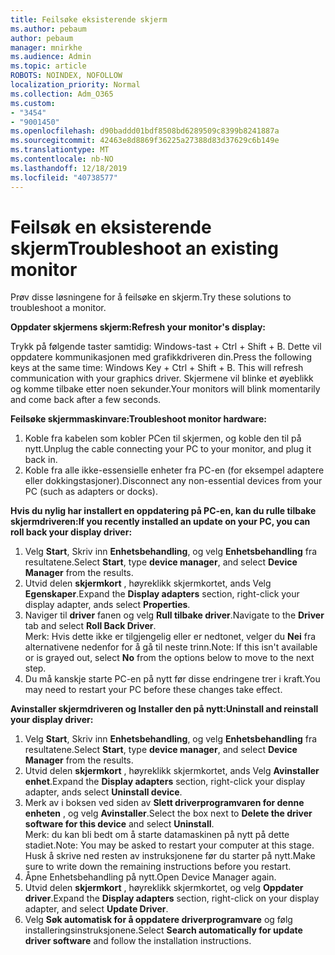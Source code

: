 ```yaml
---
title: Feilsøke eksisterende skjerm
ms.author: pebaum
author: pebaum
manager: mnirkhe
ms.audience: Admin
ms.topic: article
ROBOTS: NOINDEX, NOFOLLOW
localization_priority: Normal
ms.collection: Adm_O365
ms.custom:
- "3454"
- "9001450"
ms.openlocfilehash: d90baddd01bdf8508bd6289509c8399b8241887a
ms.sourcegitcommit: 42463e8d8869f36225a27388d83d37629c6b149e
ms.translationtype: MT
ms.contentlocale: nb-NO
ms.lasthandoff: 12/18/2019
ms.locfileid: "40738577"
---
```

# <a name="troubleshoot-an-existing-monitor"></a><span data-ttu-id="a153e-102">Feilsøk en eksisterende skjerm</span><span class="sxs-lookup"><span data-stu-id="a153e-102">Troubleshoot an existing monitor</span></span>

<span data-ttu-id="a153e-103">Prøv disse løsningene for å feilsøke en skjerm.</span><span class="sxs-lookup"><span data-stu-id="a153e-103">Try these solutions to troubleshoot a monitor.</span></span> 

<span data-ttu-id="a153e-104">**Oppdater skjermens skjerm:**</span><span class="sxs-lookup"><span data-stu-id="a153e-104">**Refresh your monitor's display:**</span></span>

<span data-ttu-id="a153e-105">Trykk på følgende taster samtidig: Windows-tast + Ctrl + Shift + B. Dette vil oppdatere kommunikasjonen med grafikkdriveren din.</span><span class="sxs-lookup"><span data-stu-id="a153e-105">Press the following keys at the same time: Windows Key  + Ctrl + Shift + B. This will refresh communication with your graphics driver.</span></span> <span data-ttu-id="a153e-106">Skjermene vil blinke et øyeblikk og komme tilbake etter noen sekunder.</span><span class="sxs-lookup"><span data-stu-id="a153e-106">Your monitors will blink momentarily and come back after a few seconds.</span></span>

<span data-ttu-id="a153e-107">**Feilsøke skjermmaskinvare:**</span><span class="sxs-lookup"><span data-stu-id="a153e-107">**Troubleshoot monitor hardware:**</span></span>

1. <span data-ttu-id="a153e-108">Koble fra kabelen som kobler PCen til skjermen, og koble den til på nytt.</span><span class="sxs-lookup"><span data-stu-id="a153e-108">Unplug the cable connecting your PC to your monitor, and plug it back in.</span></span>
2. <span data-ttu-id="a153e-109">Koble fra alle ikke-essensielle enheter fra PC-en (for eksempel adaptere eller dokkingstasjoner).</span><span class="sxs-lookup"><span data-stu-id="a153e-109">Disconnect any non-essential devices from your PC (such as adapters or docks).</span></span>

<span data-ttu-id="a153e-110">**Hvis du nylig har installert en oppdatering på PC-en, kan du rulle tilbake skjermdriveren:**</span><span class="sxs-lookup"><span data-stu-id="a153e-110">**If you recently installed an update on your PC, you can roll back your display driver:**</span></span>

1. <span data-ttu-id="a153e-111">Velg **Start**, Skriv inn **Enhetsbehandling**, og velg **Enhetsbehandling** fra resultatene.</span><span class="sxs-lookup"><span data-stu-id="a153e-111">Select **Start**, type **device manager**, and select **Device Manager** from the results.</span></span>
2. <span data-ttu-id="a153e-112">Utvid delen **skjermkort** , høyreklikk skjermkortet, ands Velg **Egenskaper**.</span><span class="sxs-lookup"><span data-stu-id="a153e-112">Expand the **Display adapters** section, right-click your display adapter, ands select **Properties**.</span></span>
3. <span data-ttu-id="a153e-113">Naviger til **driver** fanen og velg **Rull tilbake driver**.</span><span class="sxs-lookup"><span data-stu-id="a153e-113">Navigate to the **Driver** tab and select **Roll Back Driver**.</span></span> <br>
<span data-ttu-id="a153e-114">Merk: Hvis dette ikke er tilgjengelig eller er nedtonet, velger du **Nei** fra alternativene nedenfor for å gå til neste trinn.</span><span class="sxs-lookup"><span data-stu-id="a153e-114">Note: If this isn't available or is grayed out, select **No** from the options below to move to the next step.</span></span>
4. <span data-ttu-id="a153e-115">Du må kanskje starte PC-en på nytt før disse endringene trer i kraft.</span><span class="sxs-lookup"><span data-stu-id="a153e-115">You may need to restart your PC before these changes take effect.</span></span>

<span data-ttu-id="a153e-116">**Avinstaller skjermdriveren og Installer den på nytt:**</span><span class="sxs-lookup"><span data-stu-id="a153e-116">**Uninstall and reinstall your display driver:**</span></span>

1. <span data-ttu-id="a153e-117">Velg **Start**, Skriv inn **Enhetsbehandling**, og velg **Enhetsbehandling** fra resultatene.</span><span class="sxs-lookup"><span data-stu-id="a153e-117">Select **Start**, type **device manager**, and select **Device Manager** from the results.</span></span>
2. <span data-ttu-id="a153e-118">Utvid delen **skjermkort** , høyreklikk skjermkortet, ands Velg **Avinstaller enhet**.</span><span class="sxs-lookup"><span data-stu-id="a153e-118">Expand the **Display adapters** section, right-click your display adapter, ands select **Uninstall device**.</span></span> 
3. <span data-ttu-id="a153e-119">Merk av i boksen ved siden av **Slett driverprogramvaren for denne enheten** , og velg **Avinstaller**.</span><span class="sxs-lookup"><span data-stu-id="a153e-119">Select the box next to **Delete the driver software for this device** and select **Uninstall**.</span></span><br>
<span data-ttu-id="a153e-120">Merk: du kan bli bedt om å starte datamaskinen på nytt på dette stadiet.</span><span class="sxs-lookup"><span data-stu-id="a153e-120">Note: You may be asked to restart your computer at this stage.</span></span> <span data-ttu-id="a153e-121">Husk å skrive ned resten av instruksjonene før du starter på nytt.</span><span class="sxs-lookup"><span data-stu-id="a153e-121">Make sure to write down the remaining instructions before you restart.</span></span>
4. <span data-ttu-id="a153e-122">Åpne Enhetsbehandling på nytt.</span><span class="sxs-lookup"><span data-stu-id="a153e-122">Open Device Manager again.</span></span>
5. <span data-ttu-id="a153e-123">Utvid delen **skjermkort** , høyreklikk skjermkortet, og velg **Oppdater driver**.</span><span class="sxs-lookup"><span data-stu-id="a153e-123">Expand the **Display adapters** section, right-click on your display adapter, and select **Update Driver**.</span></span>
6. <span data-ttu-id="a153e-124">Velg **Søk automatisk for å oppdatere driverprogramvare** og følg installeringsinstruksjonene.</span><span class="sxs-lookup"><span data-stu-id="a153e-124">Select **Search automatically for update driver software** and follow the installation instructions.</span></span>